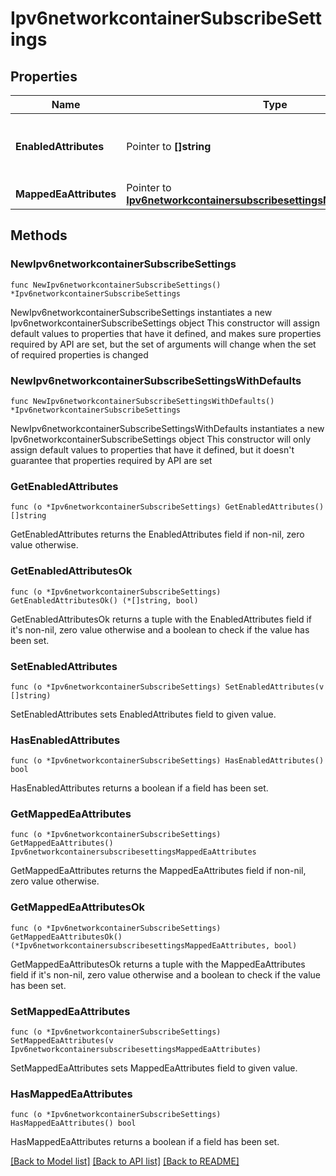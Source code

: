 # Ipv6networkcontainerSubscribeSettings

## Properties

Name | Type | Description | Notes
------------ | ------------- | ------------- | -------------
**EnabledAttributes** | Pointer to **[]string** | The list of Cisco ISE attributes allowed for subscription. | [optional] 
**MappedEaAttributes** | Pointer to [**Ipv6networkcontainersubscribesettingsMappedEaAttributes**](Ipv6networkcontainersubscribesettingsMappedEaAttributes.md) |  | [optional] 

## Methods

### NewIpv6networkcontainerSubscribeSettings

`func NewIpv6networkcontainerSubscribeSettings() *Ipv6networkcontainerSubscribeSettings`

NewIpv6networkcontainerSubscribeSettings instantiates a new Ipv6networkcontainerSubscribeSettings object
This constructor will assign default values to properties that have it defined,
and makes sure properties required by API are set, but the set of arguments
will change when the set of required properties is changed

### NewIpv6networkcontainerSubscribeSettingsWithDefaults

`func NewIpv6networkcontainerSubscribeSettingsWithDefaults() *Ipv6networkcontainerSubscribeSettings`

NewIpv6networkcontainerSubscribeSettingsWithDefaults instantiates a new Ipv6networkcontainerSubscribeSettings object
This constructor will only assign default values to properties that have it defined,
but it doesn't guarantee that properties required by API are set

### GetEnabledAttributes

`func (o *Ipv6networkcontainerSubscribeSettings) GetEnabledAttributes() []string`

GetEnabledAttributes returns the EnabledAttributes field if non-nil, zero value otherwise.

### GetEnabledAttributesOk

`func (o *Ipv6networkcontainerSubscribeSettings) GetEnabledAttributesOk() (*[]string, bool)`

GetEnabledAttributesOk returns a tuple with the EnabledAttributes field if it's non-nil, zero value otherwise
and a boolean to check if the value has been set.

### SetEnabledAttributes

`func (o *Ipv6networkcontainerSubscribeSettings) SetEnabledAttributes(v []string)`

SetEnabledAttributes sets EnabledAttributes field to given value.

### HasEnabledAttributes

`func (o *Ipv6networkcontainerSubscribeSettings) HasEnabledAttributes() bool`

HasEnabledAttributes returns a boolean if a field has been set.

### GetMappedEaAttributes

`func (o *Ipv6networkcontainerSubscribeSettings) GetMappedEaAttributes() Ipv6networkcontainersubscribesettingsMappedEaAttributes`

GetMappedEaAttributes returns the MappedEaAttributes field if non-nil, zero value otherwise.

### GetMappedEaAttributesOk

`func (o *Ipv6networkcontainerSubscribeSettings) GetMappedEaAttributesOk() (*Ipv6networkcontainersubscribesettingsMappedEaAttributes, bool)`

GetMappedEaAttributesOk returns a tuple with the MappedEaAttributes field if it's non-nil, zero value otherwise
and a boolean to check if the value has been set.

### SetMappedEaAttributes

`func (o *Ipv6networkcontainerSubscribeSettings) SetMappedEaAttributes(v Ipv6networkcontainersubscribesettingsMappedEaAttributes)`

SetMappedEaAttributes sets MappedEaAttributes field to given value.

### HasMappedEaAttributes

`func (o *Ipv6networkcontainerSubscribeSettings) HasMappedEaAttributes() bool`

HasMappedEaAttributes returns a boolean if a field has been set.


[[Back to Model list]](../README.md#documentation-for-models) [[Back to API list]](../README.md#documentation-for-api-endpoints) [[Back to README]](../README.md)


